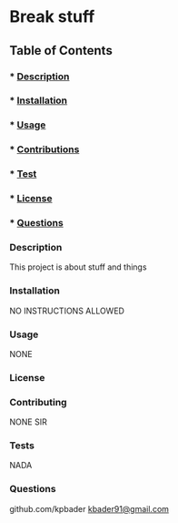 
# Break stuff


## Table of Contents
### * [Description](#description)
### * [Installation](#installationInstructions)
### * [Usage](#usageInfo)
### * [Contributions](#contributionGuide)
### * [Test](#testInstructions)
### * [License](#licenseSelect)
### * [Questions](#githubUsername)


### Description
This project is about stuff and things 

### Installation 
NO INSTRUCTIONS ALLOWED

### Usage 
NONE

### License 


### Contributing
NONE SIR

### Tests
NADA

### Questions        
github.com/kpbader
kbader91@gmail.com

